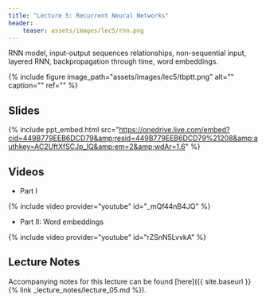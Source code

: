 ```yaml
---
title: "Lecture 5: Recurrent Neural Networks"
header:
    teaser: assets/images/lec5/rnn.png
---
```


RNN model, input-output sequences relationships, non-sequential input, layered RNN,
backpropagation through time, word embeddings.

{% include figure image_path="assets/images/lec5/tbptt.png" alt="" caption="" ref="" %}

## Slides

{% include ppt_embed.html
src="https://onedrive.live.com/embed?cid=449B779EEB6DCD79&amp;resid=449B779EEB6DCD79%21208&amp;authkey=AC2UftXfSCJp_lQ&amp;em=2&amp;wdAr=1.6" %}

## Videos

- Part I

{% include video provider="youtube" id="_mQf44nB4JQ" %}

- Part II: Word embeddings

{% include video provider="youtube" id="rZSnN5LvvkA" %}

## Lecture Notes

Accompanying notes for this lecture can be found [here]({{ site.baseurl }}{% link _lecture_notes/lecture_05.md %}).
